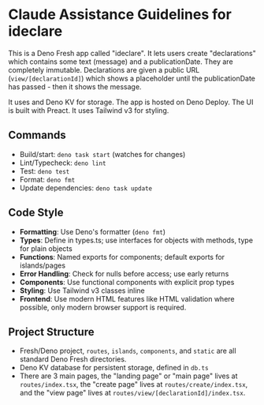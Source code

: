 # Claude Assistance Guidelines for ideclare

This is a Deno Fresh app called "ideclare". It lets users create "declarations"
which contains some text (message) and a publicationDate. They are completely
immutable. Declarations are given a public URL (`view/[declarationId]`) which
shows a placeholder until the publicationDate has passed - then it shows the
message.

It uses and Deno KV for storage. The app is hosted on Deno Deploy. The UI is
built with Preact. It uses Tailwind v3 for styling.

## Commands

- Build/start: `deno task start` (watches for changes)
- Lint/Typecheck: `deno lint`
- Test: `deno test`
- Format: `deno fmt`
- Update dependencies: `deno task update`

## Code Style

- **Formatting**: Use Deno's formatter (`deno fmt`)
- **Types**: Define in types.ts; use interfaces for objects with methods, type
  for plain objects
- **Functions**: Named exports for components; default exports for islands/pages
- **Error Handling**: Check for nulls before access; use early returns
- **Components**: Use functional components with explicit prop types
- **Styling**: Use Tailwind v3 classes inline
- **Frontend**: Use modern HTML features like HTML validation where possible,
  only modern browser support is required.

## Project Structure

- Fresh/Deno project, `routes`, `islands`, `components`, and `static` are all
  standard Deno Fresh directories.
- Deno KV database for persistent storage, defined in `db.ts`
- There are 3 main pages, the "landing page" or "main page" lives at
  `routes/index.tsx`, the "create page" lives at `routes/create/index.tsx`, and
  the "view page" lives at `routes/view/[declarationId]/index.tsx`.
